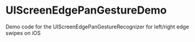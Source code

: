 UIScreenEdgePanGestureDemo
==========================

Demo code for the UIScreenEdgePanGestureRecognizer for left/right edge swipes on iOS
